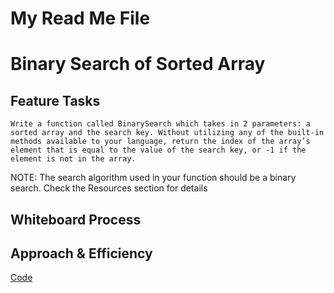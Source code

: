 # My Read Me File

# Binary Search of Sorted Array
<!-- Description of the challenge -->
## Feature Tasks
    Write a function called BinarySearch which takes in 2 parameters: a sorted array and the search key. Without utilizing any of the built-in methods available to your language, return the index of the array’s element that is equal to the value of the search key, or -1 if the element is not in the array.
    
NOTE: The search algorithm used in your function should be a binary search.
Check the Resources section for details

## Whiteboard Process
<!-- Embedded whiteboard image -->

## Approach & Efficiency
<!-- What approach did you take? Discuss Why. What is the Big O space/time for this approach? -->

[Code](./array-binary-search.js)
